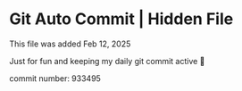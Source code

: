 # Git Auto Commit | Hidden File

This file was added Feb 12, 2025

Just for fun and keeping my daily git commit active 🤪

commit number: 933495
